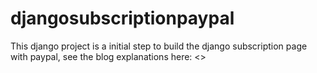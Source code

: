 # djangosubscriptionpaypal
This django project is a initial step to build the django subscription page with paypal, see the blog explanations here: &lt;>
